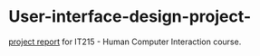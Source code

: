 # User-interface-design-project-
[project report](https://github.com/iihessai/User-interface-design-project-/blob/main/report.pdf) for IT215 - Human Computer Interaction course.

